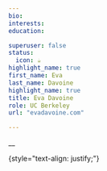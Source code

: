 ```yaml
---
bio:
interests:
education:

superuser: false
status:
  icon: ☕️
highlight_name: true
first_name: Eva
last_name: Davoine
highlight_name: true
title: Eva Davoine
role: UC Berkeley 
url: "evadavoine.com"

---
```



__

{style="text-align: justify;"}
